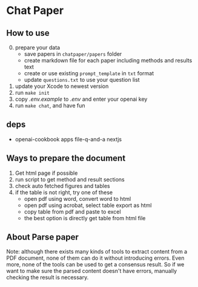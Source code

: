 # Chat Paper

## How to use

0. prepare your data
    - save papers in `chatpaper/papers` folder
    - create markdown file for each paper including methods and results text
    - create or use existing `prompt_template` in `txt` format
    - update `questions.txt` to use your question list
1. update your Xcode to newest version
2. run `make init`
3. copy *.env.example* to *.env* and enter your openai key
4. run `make chat`, and have fun


## deps

- openai-cookbook apps file-q-and-a nextjs


## Ways to prepare the document

1. Get html page if possible
2. run script to get method and result sections
3. check auto fetched figures and tables
4. if the table is not right, try one of these
    - open pdf using word, convert word to html
    - open pdf using acrobat, select table export as html
    - copy table from pdf and paste to excel
    - the best option is directly get table from html file


## About Parse paper

Note: although there exists many kinds of tools to extract content from a PDF document, none of them can do it without introducing errors. Even more, none of the tools can be used to get a consensus result. So if we want to make sure the parsed content doesn't have errors, manually checking the result is necessary.

